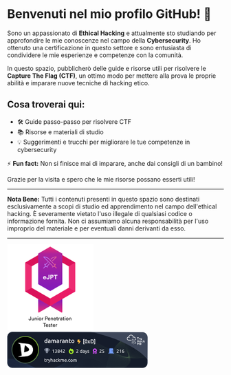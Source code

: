 
# Benvenuti nel mio profilo GitHub! 👋

Sono un appassionato di **Ethical Hacking** e attualmente sto studiando per approfondire le mie conoscenze nel campo della **Cybersecurity**. Ho ottenuto una certificazione in questo settore e sono entusiasta di condividere le mie esperienze e competenze con la comunità.

In questo spazio, pubblicherò delle guide e risorse utili per risolvere le **Capture The Flag (CTF)**, un ottimo modo per mettere alla prova le proprie abilità e imparare nuove tecniche di hacking etico.

## Cosa troverai qui:

- 🛠️ Guide passo-passo per risolvere CTF
- 📚 Risorse e materiali di studio
- 💡 Suggerimenti e trucchi per migliorare le tue competenze in cybersecurity


⚡ **Fun fact:** Non si finisce mai di imparare, anche dai consigli di un bambino!

Grazie per la visita e spero che le mie risorse possano esserti utili!

---

**Nota Bene:** Tutti i contenuti presenti in questo spazio sono destinati esclusivamente a scopi di studio ed apprendimento nel campo dell'ethical hacking. È severamente vietato l'uso illegale di qualsiasi codice o informazione fornita. Non ci assumiamo alcuna responsabilità per l'uso improprio del materiale e per eventuali danni derivanti da esso.

---

![TryHackMe](https://raw.githubusercontent.com/damarant/damarant/main/ejpt.png) ![TryHackMe](https://raw.githubusercontent.com/damarant/damarant/main/damaranto.png)
